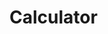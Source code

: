 # Calculator

<!-- soft code----------------------------------
A variable to store first number TILL the operand is clicked and set the next numerical button to store the value in variable 2, now after clicking on the '=',

check what operator is in the operator variable
return that operator to the switch statement
 which will return the result

 -->